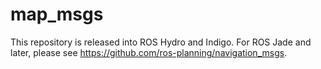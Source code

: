 # map_msgs

This repository is released into ROS Hydro and Indigo. For ROS Jade and later,
please see https://github.com/ros-planning/navigation_msgs.
